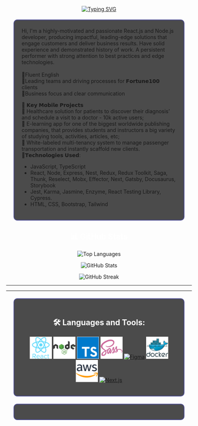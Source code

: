 <p align="center">
  <a href="https://github.com/Vitalii Stark" target="_blank">
    <img src="https://readme-typing-svg.demolab.com/?lines=Working+with+React+and+Next.js;Hello,+I'm+Vitaliy!;Full+stack+Developer;+😉;&font=Consolas&color=50C878&center=true&width=800&height=50&duration=2900&pause=1000" alt="Typing SVG" />
  </a>
</p>


<div style="background-color: rgba(0, 0, 0, 0.7); padding: 20px; border-radius: 10px; margin: 20px; border: 2px solid #4a4a8c;">
Hi, I'm a highly-motivated and passionate React.js and Node.js developer, producing impactful, leading-edge solutions that engage customers and deliver business results. Have solid experience and demonstrated history of work. A persistent performer with strong attention to best practices and edge technologies.<br/>
  
<br/>
🥇Fluent English<br/>
🥇Leading teams and driving processes for 𝗙𝗼𝗿𝘁𝘂𝗻𝗲𝟭𝟬𝟬 clients<br/>
🥇Business focus and clear communication<br/>

🌟 𝗞𝗲𝘆 𝗠𝗼𝗯𝗶𝗹𝗲 𝗣𝗿𝗼𝗷𝗲𝗰𝘁𝘀<br/>
🚀 Healthcare solution for patients to discover their diagnosis’ and schedule a visit to a doctor - 10k active users;<br/>
🚀 E-learning app for one of the biggest worldwide publishing companies, that provides students and instructors a big variety of studying tools, activities, articles, etc;<br/>
🚀 White-labeled multi-tenancy system to manage passenger transportation and instantly scaffold new clients.<br/>
🌟𝗧𝗲𝗰𝗵𝗻𝗼𝗹𝗼𝗴𝗶𝗲𝘀 𝗨𝘀𝗲𝗱:
- JavaScript, TypeScript
- React, Node, Express, Nest, Redux, Redux Toolkit, Saga, Thunk, Reselect, Mobx, Effector, Next, Gatsby, Docusaurus, Storybook
- Jest, Karma, Jasmine, Enzyme, React Testing Library, Cypress.
- HTML, CSS, Bootstrap, Tailwind
</div>

<h2 align="center" style="color: #fff;">📊 GitHub Stats</h2>
<p align="center">
  <img src="https://github-readme-stats.vercel.app/api/top-langs?username=vitalii&show_icons=true&locale=en&layout=compact&theme=radical" alt="Top Languages" />
</p>

<p align="center">
  <img src="https://github-readme-stats.vercel.app/api?username=vitalii&show_icons=true&locale=en&theme=radical" alt="GitHub Stats" />
</p>

<p align="center">
  <img src="https://github-readme-streak-stats.herokuapp.com/?user=vitalii&theme=radical" alt="GitHub Streak" />
</p>

---
---
<div style="background-color: rgba(0, 0, 0, 0.7); padding: 20px; border-radius: 10px; margin: 20px; border: 2px solid #4a4a8c;">
  <h2 align="center" style="color: #fff;">🛠 Languages and Tools:</h2>
  <p align="center">
    <a href="https://reactjs.org/" target="_blank"><img src="https://raw.githubusercontent.com/devicons/devicon/master/icons/react/react-original-wordmark.svg" alt="React" width="60" height="60" title="React" /></a> 
    <a href="https://nodejs.org" target="_blank"><img src="https://raw.githubusercontent.com/devicons/devicon/master/icons/nodejs/nodejs-original-wordmark.svg" alt="Node.js" width="60" height="60" title="Node.js" /></a> 
    <a href="https://www.typescriptlang.org/" target="_blank"><img src="https://raw.githubusercontent.com/devicons/devicon/master/icons/typescript/typescript-original.svg" alt="TypeScript" width="60" height="60" title="TypeScript" /></a> 
    <a href="https://sass-lang.com" target="_blank"><img src="https://raw.githubusercontent.com/devicons/devicon/master/icons/sass/sass-original.svg" alt="Sass" width="60" height="60" title="Sass" /></a> 
    <a href="https://www.figma.com/" target="_blank"><img src="https://www.vectorlogo.zone/logos/figma/figma-icon.svg" alt="Figma" width="60" height="60" title="Figma" /></a> 
    <a href="https://www.docker.com/" target="_blank"><img src="https://raw.githubusercontent.com/devicons/devicon/master/icons/docker/docker-original-wordmark.svg" alt="Docker" width="60" height="60" title="Docker" /></a>
    <a href="https://aws.amazon.com" target="_blank"><img src="https://raw.githubusercontent.com/devicons/devicon/master/icons/amazonwebservices/amazonwebservices-original-wordmark.svg" alt="AWS" width="60" height="60" title="AWS" /></a>
    <a href="https://nextjs.org/" target="_blank"><img src="https://cdn.worldvectorlogo.com/logos/nextjs-2.svg" alt="Next.js" width="60" height="60" title="Next.js" /></a> 
  </p>
</div>

<div style="background-color: rgba(0, 0, 0, 0.7); padding: 20px; border-radius: 10px; margin: 20px; border: 2px solid #4a4a8c;">
</div>
